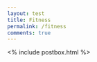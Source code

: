 ```yaml
---
layout: test
title: Fitness
permalink: /fitness
comments: true
---
```


 <% include postbox.html %>
